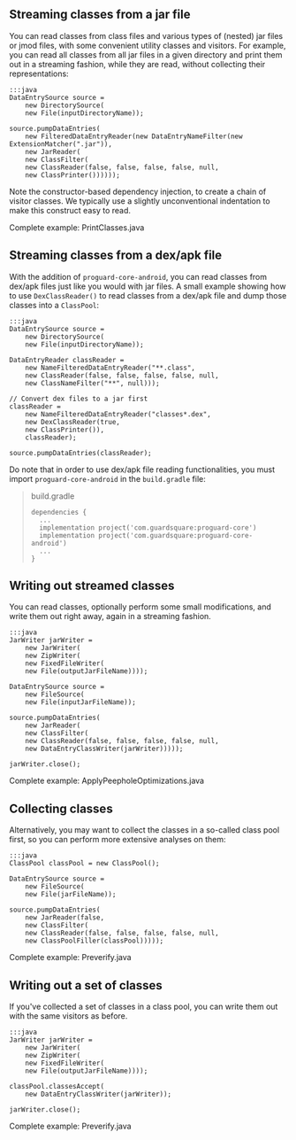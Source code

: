 ## Streaming classes from a jar file

You can read classes from class files and various types of (nested) jar files
or jmod files, with some convenient utility classes and visitors. For example,
you can read all classes from all jar files in a given directory and print
them out in a streaming fashion, while they are read, without collecting their
representations:

    :::java
    DataEntrySource source =
        new DirectorySource(
        new File(inputDirectoryName));

    source.pumpDataEntries(
        new FilteredDataEntryReader(new DataEntryNameFilter(new ExtensionMatcher(".jar")),
        new JarReader(
        new ClassFilter(
        new ClassReader(false, false, false, false, null,
        new ClassPrinter())))));

Note the constructor-based dependency injection, to create a chain of visitor
classes. We typically use a slightly unconventional indentation to make this
construct easy to read.

Complete example: PrintClasses.java

## Streaming classes from a dex/apk file

With the addition of `proguard-core-android`, you can read classes from dex/apk 
files just like you would with jar files. A small example showing how to use 
`DexClassReader()` to read classes from a dex/apk file and dump those classes 
into a `ClassPool`:

    :::java
    DataEntrySource source = 
        new DirectorySource(
        new File(inputDirectoryName));

    DataEntryReader classReader =
        new NameFilteredDataEntryReader("**.class",
        new ClassReader(false, false, false, false, null,
        new ClassNameFilter("**", null)));

    // Convert dex files to a jar first
    classReader =
        new NameFilteredDataEntryReader("classes*.dex",
        new DexClassReader(true,
        new ClassPrinter()),
        classReader);

    source.pumpDataEntries(classReader);

Do note that in order to use dex/apk file reading functionalities, you must 
import `proguard-core-android` in the `build.gradle` file:

> build.gradle
> ```
> dependencies {
>   ...
>   implementation project('com.guardsquare:proguard-core')
>   implementation project('com.guardsquare:proguard-core-android')
>   ...
> }
> ```

## Writing out streamed classes

You can read classes, optionally perform some small modifications, and write
them out right away, again in a streaming fashion.

    :::java
    JarWriter jarWriter =
        new JarWriter(
        new ZipWriter(
        new FixedFileWriter(
        new File(outputJarFileName))));

    DataEntrySource source =
        new FileSource(
        new File(inputJarFileName));

    source.pumpDataEntries(
        new JarReader(
        new ClassFilter(
        new ClassReader(false, false, false, false, null,
        new DataEntryClassWriter(jarWriter)))));

    jarWriter.close();

Complete example: ApplyPeepholeOptimizations.java

## Collecting classes

Alternatively, you may want to collect the classes in a so-called class pool
first, so you can perform more extensive analyses on them:

    :::java
    ClassPool classPool = new ClassPool();

    DataEntrySource source =
        new FileSource(
        new File(jarFileName));

    source.pumpDataEntries(
        new JarReader(false,
        new ClassFilter(
        new ClassReader(false, false, false, false, null,
        new ClassPoolFiller(classPool)))));

Complete example: Preverify.java

## Writing out a set of classes

If you've collected a set of classes in a class pool, you can write them out
with the same visitors as before.

    :::java
    JarWriter jarWriter =
        new JarWriter(
        new ZipWriter(
        new FixedFileWriter(
        new File(outputJarFileName))));

    classPool.classesAccept(
        new DataEntryClassWriter(jarWriter));

    jarWriter.close();

Complete example: Preverify.java
